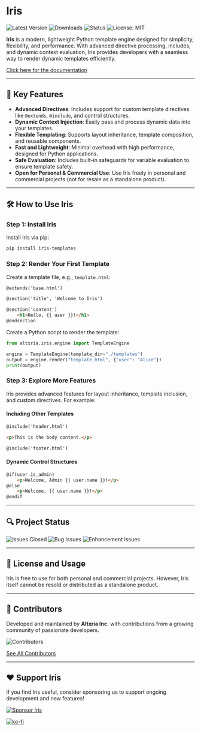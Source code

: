 # Iris

![Latest Version](https://img.shields.io/pypi/v/iris-templates)
![Downloads](https://img.shields.io/pypi/dm/iris-templates)
![Status](https://img.shields.io/badge/status-alpha-orange)
![License: MIT](https://img.shields.io/badge/License-MIT-lightgrey.svg)

**Iris** is a modern, lightweight Python template engine designed for simplicity, flexibility, and performance. With advanced directive processing, includes, and dynamic context evaluation, Iris provides developers with a seamless way to render dynamic templates efficiently.

[Click here for the documentation](https://iris.altxria.com/)

---

## 🚀 Key Features

- **Advanced Directives**: Includes support for custom template directives like `@extends`, `@include`, and control structures.
- **Dynamic Context Injection**: Easily pass and process dynamic data into your templates.
- **Flexible Templating**: Supports layout inheritance, template composition, and reusable components.
- **Fast and Lightweight**: Minimal overhead with high performance, designed for Python applications.
- **Safe Evaluation**: Includes built-in safeguards for variable evaluation to ensure template safety.
- **Open for Personal & Commercial Use**: Use Iris freely in personal and commercial projects (not for resale as a standalone product).

---

## 🛠️ How to Use Iris

### Step 1: Install Iris

Install Iris via pip:

```bash
pip install iris-templates
```

### Step 2: Render Your First Template

Create a template file, e.g., `template.html`:

```html
@extends('base.html')

@section('title', 'Welcome to Iris')

@section('content')
    <h1>Hello, {{ user }}!</h1>
@endsection
```

Create a Python script to render the template:

```python
from altxria.iris.engine import TemplateEngine

engine = TemplateEngine(template_dir="./templates")
output = engine.render("template.html", {"user": "Alice"})
print(output)
```

### Step 3: Explore More Features

Iris provides advanced features for layout inheritance, template inclusion, and custom directives. For example:

#### Including Other Templates

```html
@include('header.html')

<p>This is the body content.</p>

@include('footer.html')
```

#### Dynamic Control Structures

```html
@if(user.is_admin)
    <p>Welcome, Admin {{ user.name }}!</p>
@else
    <p>Welcome, {{ user.name }}!</p>
@endif
```

---

## 🔍 Project Status

![Issues Closed](https://img.shields.io/github/issues-closed/altxriainc/iris)
![Bug Issues](https://img.shields.io/github/issues/altxriainc/iris/bug)
![Enhancement Issues](https://img.shields.io/github/issues/altxriainc/iris/enhancement)

---

## 📜 License and Usage

Iris is free to use for both personal and commercial projects. However, Iris itself cannot be resold or distributed as a standalone product.

---

## 🤝 Contributors

Developed and maintained by **Altxria Inc.** with contributions from a growing community of passionate developers.

![Contributors](https://contrib.rocks/image?repo=altxriainc/iris)

[See All Contributors](https://github.com/altxriainc/iris/graphs/contributors)

---

## ❤️ Support Iris

If you find Iris useful, consider sponsoring us to support ongoing development and new features!

[![Sponsor Iris](https://img.shields.io/badge/Sponsor-Iris-blue?logo=github-sponsors)](https://github.com/sponsors/altxriainc)

[![ko-fi](https://ko-fi.com/img/githubbutton_sm.svg)](https://ko-fi.com/N4N516SMZ6)
